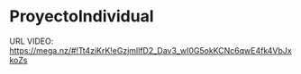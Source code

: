 # ProyectoIndividual

URL VIDEO: https://mega.nz/#!Tt4ziKrK!eGzjmllfD2_Dav3_wI0G5okKCNc6qwE4fk4VbJxkoZs
